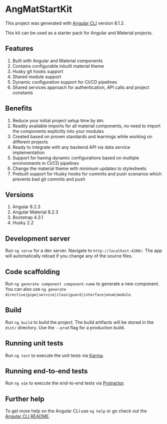 # AngMatStartKit

This project was generated with [Angular CLI](https://github.com/angular/angular-cli) version 8.1.2.

This kit can be used as a starter pack for Angular and Material projects.

## Features

1. Built with Angular and Material components
2. Contains configurable inbuilt material theme
3. Husky git hooks support
4. Shared module support
5. Dynamic configuration support for CI/CD pipelines
6. Shared services approach for authentication, API calls and project constants

## Benefits

1. Reduce your initial project setup time by `80%`
2. Readily available imports for all material components, no need to import the components explicitly into your modules
3. Created based on proven standards and learnings while working on different projects
4. Ready to integrate with any backend API via data service implementation
5. Support for having dynamic configurations based on multiple environments in CI/CD pipelines
6. Change the material theme with minimum updates to stylesheets
7. Prebuilt support for Husky hooks for commits and push scenarios which prevents bad git commits and push

## Versions

1. Angular 8.2.3
2. Angular Material 8.2.3
3. Bootstrap 4.3.1
4. Husky 2.2

## Development server

Run `ng serve` for a dev server. Navigate to `http://localhost:4200/`. The app will automatically reload if you change any of the source files.

## Code scaffolding

Run `ng generate component component-name` to generate a new component. You can also use `ng generate directive|pipe|service|class|guard|interface|enum|module`.

## Build

Run `ng build` to build the project. The build artifacts will be stored in the `dist/` directory. Use the `--prod` flag for a production build.

## Running unit tests

Run `ng test` to execute the unit tests via [Karma](https://karma-runner.github.io).

## Running end-to-end tests

Run `ng e2e` to execute the end-to-end tests via [Protractor](http://www.protractortest.org/).

## Further help

To get more help on the Angular CLI use `ng help` or go check out the [Angular CLI README](https://github.com/angular/angular-cli/blob/master/README.md).

